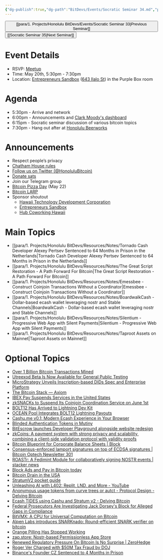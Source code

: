```yaml
---
{"dg-publish":true,"dg-path":"BitDevs/Events/Socratic Seminar 34.md","permalink":"/bit-devs/events/socratic-seminar-34/","title":"Socratic Seminar 34","tags":["bitdevs","bitcoin","resource","socratic-34"],"noteIcon":"3","created":"2024-04-30T08:38:26.484-10:00","updated":"2024-05-18T17:08:04.025-10:00"}
---
```




<button class="obsidian-button previous-seminar">[[para/1. Projects/Honolulu BitDevs/Events/Socratic Seminar 33\|Previous Seminar]]</button> <button class="obsidian-button next-seminar">[[Socratic Seminar 35\|Next Seminar]]</button>

# Event Details

- RSVP: [Meetup](https://www.meetup.com/honolulu-bitdevs/events/300797909)
- Time: May 20th, 5:30pm - 7:30pm
- Location: [Entrepreneurs Sandbox](https://sandboxhawaii.org/) ([643 Ilalo St](https://goo.gl/maps/3Zj38htV13iUn4dcA)) in the Purple Box room

# Agenda

- 5:30pm - Arrive and network  
- 6:00pm - Announcements and [Clark Moody's dashboard](https://bitcoin.clarkmoody.com/dashboard/)
- 6:15pm - Socratic seminar discussion of various bitcoin topics
- 7:30pm - Hang out after at [Honolulu Beerworks](https://www.honolulubeerworks.com/)

# Announcements

- Respect people’s privacy
- [Chatham House rules](https://www.chathamhouse.org/about-us/chatham-house-rule)
- [Follow us on Twitter (@HonoluluBitcoin)](https://twitter.com/HonoluluBitcoin)
- [Donate sats](https://checkout.opennode.com/p/5dea6b7a-d33c-4fda-b54c-98f092814c7d)
- Join our Telegram group
- [Bitcoin Pizza Day](https://www.meetup.com/honolulu-crypto-meetup-group/events/301020705/) (May 22)
- [Bitcoin LARP](https://www.base58.info/classes/larp)
- Sponsor shoutout
	- [Hawaii Technology Development Corporation](https://www.htdc.org/about/)
	- [Entrepreneurs Sandbox](https://sandboxhawaii.org/)
	- [Hub Coworking Hawaii](https://hubcoworkinghi.com/)

# Main Topics

- [[para/1. Projects/Honolulu BitDevs/Resources/Notes/Tornado Cash Developer Alexey Pertsev Sentenced to 64 Months in Prison in the Netherlands\|Tornado Cash Developer Alexey Pertsev Sentenced to 64 Months in Prison in the Netherlands]]
- [[para/1. Projects/Honolulu BitDevs/Resources/Notes/The Great Script Restoration - A Path Forward For Bitcoin\|The Great Script Restoration - A Path Forward For Bitcoin]]
- [[para/1. Projects/Honolulu BitDevs/Resources/Notes/Emessbee - Construct Coinjoin Transactions Without a Coordinator\|Emessbee - Construct Coinjoin Transactions Without a Coordinator]]
- [[para/1. Projects/Honolulu BitDevs/Resources/Notes/BoardwalkCash - Dollar-based ecash wallet leveraging nostr and Stable Channels\|BoardwalkCash - Dollar-based ecash wallet leveraging nostr and Stable Channels]]
- [[para/1. Projects/Honolulu BitDevs/Resources/Notes/Silentium - Progressive Web App with Silent Payments\|Silentium - Progressive Web App with Silent Payments]]
- [[para/1. Projects/Honolulu BitDevs/Resources/Notes/Taproot Assets on Mainnet\|Taproot Assets on Mainnet]]

# Optional Topics

- [Over 1 Billion Bitcoin Transactions Mined](https://bitcoinmagazine.com/business/bitcoin-1-billion-transactions)
- [Utreexod Beta Is Now Available for General Public Testing](https://www.nobsbitcoin.com/utreexod-v0-3-1/)  
- [MicroStrategy Unveils Inscription-based DIDs Spec and Enterprise Platform](https://www.nobsbitcoin.com/microstrategy-orange-did-solution/)
- [The Bitcoin Stack — Axiom](https://www.axiombtc.capital/stack) 
- [IBEX Pay Suspends Services in the United States](https://www.nobsbitcoin.com/ibex-pay-quits-us/)
- [zkSNACKs to Suspend Its Coinjoin Coordination Service on June 1st](https://www.nobsbitcoin.com/zksnacks-to-suspend-its-coinjoin-coordination-service-on-june-1st/)
- [BOLT12 Has Arrived to Lightning Dev Kit](https://lightningdevkit.org/blog/bolt12-has-arrived/)
- [OCEAN Pool Integrates BOLT12 Lightning Payouts](https://www.nobsbitcoin.com/ocean-pool-integrates-bolt12-lightning-payouts/)
- [Cashu.me v0.1: Modern Ecash Experience in Your Browser](https://www.nobsbitcoin.com/cashu-me-v0-1/)
- [Blinded Authentication Tokens in Mutiny](https://blog.mutinywallet.com/blinded-authentication/)
- [BitEscrow launches Developer Playground alongside website redesign](https://x.com/bitescrow_app/status/1791086192089329785?s=52&t=fR1UfkkV0hfE5yaQW87bRg)
- [zkCoins: A payment system with strong privacy and scalability, combining a client-side validation protocol with validity proofs](https://gist.github.com/RobinLinus/d036511015caea5a28514259a1bab119)
- [Bitcoin Blueprint for Corporate Balance Sheets | Block](https://block.xyz/documents/bitcoin-blueprint.pdf)
- [Consensus-enforced lamport signatures on top of ECDSA signatures | Bitcoin Optech Newsletter 301](https://bitcoinops.org/en/newsletters/2024/05/08/#consensus-enforced-lamport-signatures-on-top-of-ecdsa-signatures) 
- [ROASTr: A Fedimint Module for collaboratively signing NOSTR events | stacker news](https://stacker.news/items/524728)
- [Block Ads and Pay in Bitcoin today](https://blog.getalby.com/block-ads-and-pay-in-bitcoin-today/)
- [Bitcoin Drain in the USA](https://www.bullbitcoin.com/blog/bitcoin-drain-in-the-usa)
- [StratumV2 pocket guide](https://technicaldifficulties.io/zines/sv2_zine.pdf)
- [Unleashing AI with L402: Replit, LND, and More - YouTube](https://youtu.be/PzspY0rePC0?feature=shared)
- [Anonymous usage tokens from curve trees or autct - Protocol Design - Delving Bitcoin](https://delvingbitcoin.org/t/anonymous-usage-tokens-from-curve-trees-or-autct/862)
- [Ecash TIDES using Cashu and Stratum v2 - Delving Bitcoin](https://delvingbitcoin.org/t/ecash-tides-using-cashu-and-stratum-v2/870)
- [Federal Prosecutors Are Investigating Jack Dorsey's Block for Alleged Gaps in Compliance](https://www.nobsbitcoin.com/block-square-cash-app-federal-investigation/)
- [BitVMX: A CPU for Universal Computation on Bitcoin](https://bitvmx.org/)
- [Alpen Labs introduces SNARKnado: Round-efficient SNARK verifier on bitcoin](https://www.alpenlabs.io/blog/snarknado-practical-round-efficient-snark-verifier-on-bitcoin)
- [Orange Pilling Has Stopped Working](https://bitcoinmagazine.com/culture/orange-pilling-has-stopped-working)
- [zap.store: Nostr-based Permissionless App Store](https://www.nobsbitcoin.com/zap-store/)
- [Renewed Regulatory Pressure On Bitcoin Is No Surprise | ZeroHedge](https://www.zerohedge.com/crypto/renewed-regulatory-pressure-bitcoin-no-surprise)
- [Roger Ver Charged with $50M Tax Fraud by DOJ](https://www.justice.gov/opa/pr/early-bitcoin-investor-charged-tax-fraud)
- [Binance's Founder CZ Sentenced to 4 Months in Prison](https://www.nobsbitcoin.com/cz-sentenced-to-4-months-in-prison/)